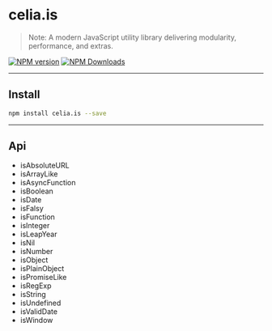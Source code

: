 # celia.is

> Note:  A modern JavaScript utility library delivering modularity, performance, and extras.

[![NPM version](https://img.shields.io/npm/v/celia.is.svg?style=flat)](https://npmjs.org/package/celia.is)
[![NPM Downloads](https://img.shields.io/npm/dm/celia.is.svg?style=flat)](https://npmjs.org/package/celia.is)

---

## Install

```bash
npm install celia.is --save
```

---

## Api

* isAbsoluteURL
* isArrayLike
* isAsyncFunction
* isBoolean
* isDate
* isFalsy
* isFunction
* isInteger
* isLeapYear
* isNil
* isNumber
* isObject
* isPlainObject
* isPromiseLike
* isRegExp
* isString
* isUndefined
* isValidDate
* isWindow

